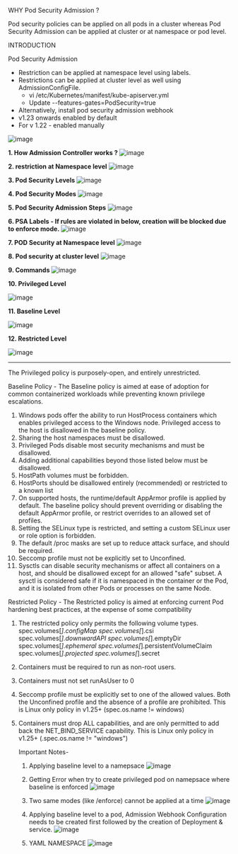 WHY Pod Security Admission ?

Pod security policies can be applied on all pods in a cluster whereas 
Pod Security Admission can be applied at cluster or at namespace or pod level.

INTRODUCTION

Pod Security Admission 
- Restriction can be applied at namespace level using labels.
- Restrictions can be applied at cluster level as well using AdmissionConfigFile.
	- vi /etc/Kubernetes/manifest/kube-apiserver.yml 
	- Update --features-gates=PodSecurity=true
- Alternatively, install pod security admission webhook
- v1.23 onwards enabled by default
- For v 1.22 - enabled manually

![image](https://github.com/Ashish-Goel007/azure-aks-kubernetes-masterclass/assets/35141714/bad0ed35-6044-4509-ab5b-2107afea3270)


**1. How Admission Controller works ?**
![image](https://github.com/Ashish-Goel007/azure-aks-kubernetes-masterclass/assets/35141714/d2db4842-0d3f-400c-af02-e3b7ebada4d4)

**2. restriction at Namespace level**
![image](https://github.com/Ashish-Goel007/azure-aks-kubernetes-masterclass/assets/35141714/7c4fb9bc-d38c-48a2-9850-8b7055f633fe)

**3. Pod Security Levels**
![image](https://github.com/Ashish-Goel007/azure-aks-kubernetes-masterclass/assets/35141714/48489314-da6d-40b4-8464-a943565e3068)

**4. Pod Security Modes**
![image](https://github.com/Ashish-Goel007/My-Private-repo/assets/35141714/c1de5c64-0008-4dab-86d8-5d334fa4979a)

**5. Pod Security Admission Steps**
![image](https://github.com/Ashish-Goel007/azure-aks-kubernetes-masterclass/assets/35141714/df53805e-3358-4bf4-adfe-557b39a1738f)

**6. PSA Labels - If rules are violated in below, creation will be blocked due to enforce mode.**
![image](https://github.com/Ashish-Goel007/azure-aks-kubernetes-masterclass/assets/35141714/b296ae09-9bd2-4e37-9546-32dc644d0347)

**7. POD Security at Namespace level**
![image](https://github.com/Ashish-Goel007/azure-aks-kubernetes-masterclass/assets/35141714/0d7c123a-3f39-4391-9003-60f2356037c9)

**8. Pod security at cluster level**
![image](https://github.com/Ashish-Goel007/azure-aks-kubernetes-masterclass/assets/35141714/f1d6faa2-7727-4896-92f0-d134f0989ce2)

**9. Commands**
![image](https://github.com/Ashish-Goel007/azure-aks-kubernetes-masterclass/assets/35141714/13c43dd8-214b-4e12-843e-b1c22c9ff6e8)

**10. Privileged Level**

![image](https://github.com/Ashish-Goel007/azure-aks-kubernetes-masterclass/assets/35141714/6faf97d2-24cb-4955-b85b-b7b8a79ddc8b)

**11. Baseline Level**

![image](https://github.com/Ashish-Goel007/azure-aks-kubernetes-masterclass/assets/35141714/cafd67b4-9685-4d89-b4b2-aec50601bd21)

**12. Restricted Level**

![image](https://github.com/Ashish-Goel007/azure-aks-kubernetes-masterclass/assets/35141714/bf093d67-c7e2-4734-8645-6837a9609128)


****************************************************************************************************************************************************************************************************************************************************************************************************************************************************************************************


The Privileged policy is purposely-open, and entirely unrestricted.

Baseline Policy - The Baseline policy is aimed at ease of adoption for common containerized workloads while preventing known privilege escalations. 
1. Windows pods offer the ability to run HostProcess containers which enables privileged access to the Windows node. Privileged access to the host is disallowed in the baseline policy.
2. Sharing the host namespaces must be disallowed.
3. Privileged Pods disable most security mechanisms and must be disallowed.
4. Adding additional capabilities beyond those listed below must be disallowed.
5. HostPath volumes must be forbidden.
6. HostPorts should be disallowed entirely (recommended) or restricted to a known list
7. On supported hosts, the runtime/default AppArmor profile is applied by default. The baseline policy should prevent overriding or disabling the default AppArmor profile, or restrict overrides to an allowed set of profiles.
8. Setting the SELinux type is restricted, and setting a custom SELinux user or role option is forbidden.
9. The default /proc masks are set up to reduce attack surface, and should be required.
10. Seccomp profile must not be explicitly set to Unconfined.
11. Sysctls can disable security mechanisms or affect all containers on a host, and should be disallowed except for an allowed "safe" subset. A sysctl is considered safe if it is namespaced in the container or the Pod, and it is isolated from other Pods or processes on the same Node.



Restricted Policy - The Restricted policy is aimed at enforcing current Pod hardening best practices, at the expense of some compatibility
1. The restricted policy only permits the following volume types.
	spec.volumes[*].configMap
	spec.volumes[*].csi
	spec.volumes[*].downwardAPI
	spec.volumes[*].emptyDir
	spec.volumes[*].ephemeral
	spec.volumes[*].persistentVolumeClaim
	spec.volumes[*].projected
	spec.volumes[*].secret
2. Containers must be required to run as non-root users.
3. Containers must not set runAsUser to 0
4. Seccomp profile must be explicitly set to one of the allowed values. Both the Unconfined profile and the absence of a profile are prohibited. This is Linux only policy in v1.25+ (spec.os.name != windows)
5. Containers must drop ALL capabilities, and are only permitted to add back the NET_BIND_SERVICE capability. This is Linux only policy in v1.25+ (.spec.os.name != "windows")

   Important Notes-

   1. Applying baseline level to a namepsace
   ![image](https://github.com/Ashish-Goel007/azure-aks-kubernetes-masterclass/assets/35141714/b1d942d7-478d-427f-ae9f-1a188747fa93)

   2. Getting Error when try to create privileged pod on namepsace where baseline is enforced
  	![image](https://github.com/Ashish-Goel007/azure-aks-kubernetes-masterclass/assets/35141714/336d7361-565b-4722-88dd-d9912594dbe6)

   3. Two same modes (like /enforce) cannot be applied at a time
      ![image](https://github.com/Ashish-Goel007/azure-aks-kubernetes-masterclass/assets/35141714/776a992a-a564-4e6c-b534-8275f85b8ab7)

   4.  Applying baseline level to a pod, Admission Webhook Configuration needs to be created first followed by the creation of Deployment & service.
      ![image](https://github.com/Ashish-Goel007/azure-aks-kubernetes-masterclass/assets/35141714/0a0e58a1-8418-4849-8b6d-13dcd8f2f6c4)

   5. YAML NAMESPACE
      ![image](https://github.com/Ashish-Goel007/azure-aks-kubernetes-masterclass/assets/35141714/f7e5b982-f5b9-4b72-a4bc-387da4898670)
